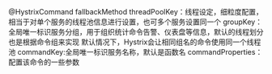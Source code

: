 @HystrixCommand
    fallbackMethod
    threadPoolKey：线程设定，细粒度配置，相当于对单个服务的线程池信息进行设置，也可多个服务设置同一个
    groupKey：全局唯一标识服务分组，用于组织统计命令告警、仪表盘等信息，默认的线程划分也是根据命令组来实现
            默认情况下，Hystrix会让相同组名的命令使用同一个线程池
    commandKey:全局唯一标识服务名称，默认是函数名
    commandProperties：配置该命令的一些参数